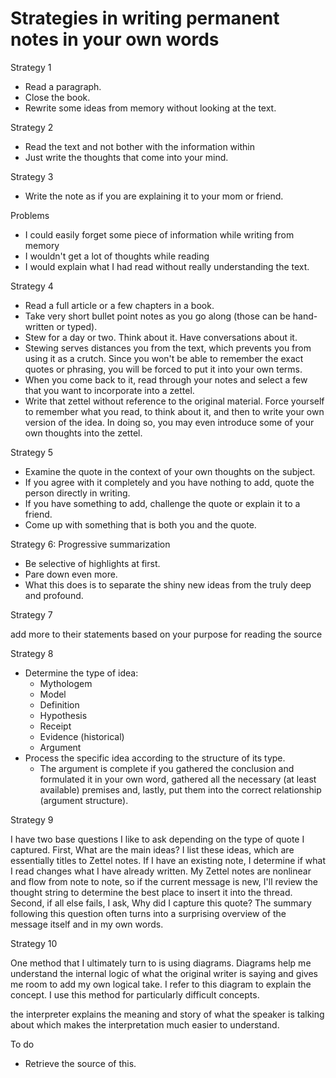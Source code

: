 # Strategies in writing permanent notes in your own words

Strategy 1

- Read a paragraph.
- Close the book.
- Rewrite some ideas from memory without looking at the text.

Strategy 2

- Read the text and not bother with the information within
- Just write the thoughts that come into your mind.

Strategy 3

- Write the note as if you are explaining it to your mom or friend.

Problems

- I could easily forget some piece of information while writing from memory
- I wouldn't get a lot of thoughts while reading
- I would explain what I had read without really understanding the text.

Strategy 4

- Read a full article or a few chapters in a book.
- Take very short bullet point notes as you go along (those can be hand-written or typed).
- Stew for a day or two. Think about it. Have conversations about it.
- Stewing serves distances you from the text, which prevents you from using it as a crutch. Since you won't be able to remember the exact quotes or phrasing, you will be forced to put it into your own terms.
- When you come back to it, read through your notes and select a few that you want to incorporate into a zettel.
- Write that zettel without reference to the original material. Force yourself to remember what you read, to think about it, and then to write your own version of the idea. In doing so, you may even introduce some of your own thoughts into the zettel.

Strategy 5

- Examine the quote in the context of your own thoughts on the subject.
- If you agree with it completely and you have nothing to add, quote the person directly in writing.
- If you have something to add, challenge the quote or explain it to a friend.
- Come up with something that is both you and the quote.

Strategy 6: Progressive summarization

- Be selective of highlights at first.
- Pare down even more.
- What this does is to separate the shiny new ideas from the truly deep and profound.

Strategy 7

add more to their statements based on your purpose for reading the source

Strategy 8

- Determine the type of idea:
   - Mythologem
   - Model
   - Definition
   - Hypothesis
   - Receipt
   - Evidence (historical)
   - Argument
- Process the specific idea according to the structure of its type.
   - The argument is complete if you gathered the conclusion and formulated it in your own word, gathered all the necessary (at least available) premises and, lastly, put them into the correct relationship (argument structure).

Strategy 9

I have two base questions I like to ask depending on the type of quote I captured. First, What are the main ideas? I list these ideas, which are essentially titles to Zettel notes. If I have an existing note, I determine if what I read changes what I have already written. My Zettel notes are nonlinear and flow from note to note, so if the current message is new, I'll review the thought string to determine the best place to insert it into the thread. Second, if all else fails, I ask, Why did I capture this quote? The summary following this question often turns into a surprising overview of the message itself and in my own words.

Strategy 10

One method that I ultimately turn to is using diagrams. Diagrams help me understand the internal logic of what the original writer is saying and gives me room to add my own logical take. I refer to this diagram to explain the concept. I use this method for particularly difficult concepts.

the interpreter explains the meaning and story of what the speaker is talking about which makes the interpretation much easier to understand.

To do

- Retrieve the source of this.

